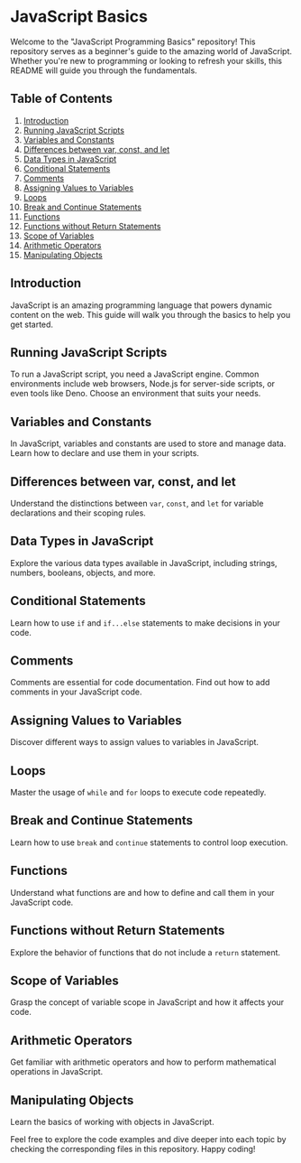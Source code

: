 # JavaScript Basics

Welcome to the "JavaScript Programming Basics" repository! This repository serves as a beginner's guide to the amazing world of JavaScript. Whether you're new to programming or looking to refresh your skills, this README will guide you through the fundamentals.

## Table of Contents
1. [Introduction](#introduction)
2. [Running JavaScript Scripts](#running-javascript-scripts)
3. [Variables and Constants](#variables-and-constants)
4. [Differences between var, const, and let](#differences-between-var-const-and-let)
5. [Data Types in JavaScript](#data-types-in-javascript)
6. [Conditional Statements](#conditional-statements)
7. [Comments](#comments)
8. [Assigning Values to Variables](#assigning-values-to-variables)
9. [Loops](#loops)
10. [Break and Continue Statements](#break-and-continue-statements)
11. [Functions](#functions)
12. [Functions without Return Statements](#functions-without-return-statements)
13. [Scope of Variables](#scope-of-variables)
14. [Arithmetic Operators](#arithmetic-operators)
15. [Manipulating Objects](#manipulating-objects)

## Introduction
JavaScript is an amazing programming language that powers dynamic content on the web. This guide will walk you through the basics to help you get started.

## Running JavaScript Scripts
To run a JavaScript script, you need a JavaScript engine. Common environments include web browsers, Node.js for server-side scripts, or even tools like Deno. Choose an environment that suits your needs.

## Variables and Constants
In JavaScript, variables and constants are used to store and manage data. Learn how to declare and use them in your scripts.

## Differences between var, const, and let
Understand the distinctions between `var`, `const`, and `let` for variable declarations and their scoping rules.

## Data Types in JavaScript
Explore the various data types available in JavaScript, including strings, numbers, booleans, objects, and more.

## Conditional Statements
Learn how to use `if` and `if...else` statements to make decisions in your code.

## Comments
Comments are essential for code documentation. Find out how to add comments in your JavaScript code.

## Assigning Values to Variables
Discover different ways to assign values to variables in JavaScript.

## Loops
Master the usage of `while` and `for` loops to execute code repeatedly.

## Break and Continue Statements
Learn how to use `break` and `continue` statements to control loop execution.

## Functions
Understand what functions are and how to define and call them in your JavaScript code.

## Functions without Return Statements
Explore the behavior of functions that do not include a `return` statement.

## Scope of Variables
Grasp the concept of variable scope in JavaScript and how it affects your code.

## Arithmetic Operators
Get familiar with arithmetic operators and how to perform mathematical operations in JavaScript.

## Manipulating Objects
Learn the basics of working with objects in JavaScript.

Feel free to explore the code examples and dive deeper into each topic by checking the corresponding files in this repository. Happy coding!
